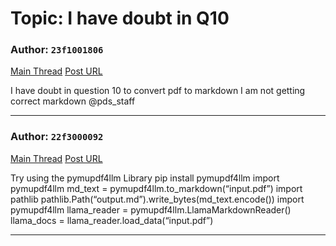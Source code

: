 # Topic: I have doubt in Q10

### Author: `23f1001806`
[Main Thread](https://discourse.onlinedegree.iitm.ac.in/t/i-have-doubt-in-q10/166647)
[Post URL](https://discourse.onlinedegree.iitm.ac.in/t/i-have-doubt-in-q10/166647/1)

[post_number]: 1
I have doubt in question 10 to convert pdf to markdown
I am not getting correct markdown
@pds_staff

---

### Author: `22f3000092`
[Main Thread](https://discourse.onlinedegree.iitm.ac.in/t/i-have-doubt-in-q10/166647)
[Post URL](https://discourse.onlinedegree.iitm.ac.in/t/i-have-doubt-in-q10/166647/2)

[post_number]: 2
Try using the pymupdf4llm Library
pip install pymupdf4llm
import pymupdf4llm
md_text = pymupdf4llm.to_markdown(“input.pdf”)
import pathlib
pathlib.Path(“output.md”).write_bytes(md_text.encode())
import pymupdf4llm
llama_reader = pymupdf4llm.LlamaMarkdownReader()
llama_docs = llama_reader.load_data(“input.pdf”)

---
